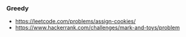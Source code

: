 ### Greedy
* https://leetcode.com/problems/assign-cookies/
* https://www.hackerrank.com/challenges/mark-and-toys/problem